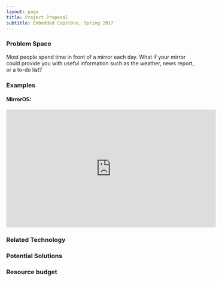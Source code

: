 ```yaml
---
layout: page
title: Project Proposal
subtitle: Embedded Capstone, Spring 2017
---
```


### Problem Space
Most people spend time in front of a mirror each day. What if your mirror could provide you with useful information such as the weather, news report, or a to-do list?

### Examples
#### MirrorOS:
<div class="post">
    <center><iframe width="560" height="315" src="https://www.youtube.com/watch?v=8swdfbnZn9E" frameborder="0" allowfullscreen></iframe></center>
</div>

### Related Technology

### Potential Solutions

### Resource budget
